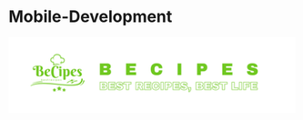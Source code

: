 # Mobile-Development [![<BeCipes>](https://circleci.com/gh/BeCipes/Mobile-Development.svg?style=svg&circle-token=CCIPAT_EHKkn694dajqkvUEAAdRbp_b16d35bd004d8f21dba6f0c54c59ee9d0ed3a565)](https://app.circleci.com/pipelines/gh/BeCipes/Mobile-Development)
<p align="center"><img align="center" src="https://raw.githubusercontent.com/BeCipes/Resources/main/assets/banner-becipes.png" alt="Becipes Logo"/></p>
